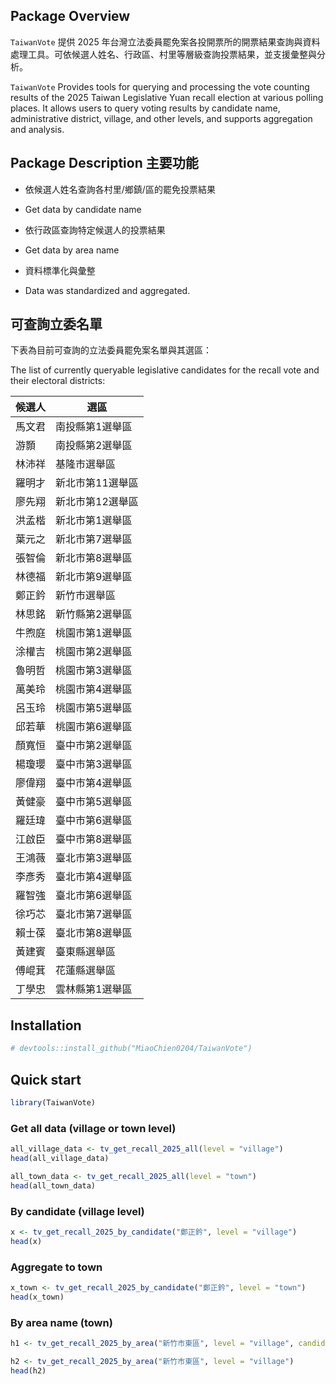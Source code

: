 
## Package Overview

`TaiwanVote` 提供 2025
年台灣立法委員罷免案各投開票所的開票結果查詢與資料處理工具。可依候選人姓名、行政區、村里等層級查詢投票結果，並支援彙整與分析。

`TaiwanVote` Provides tools for querying and processing the vote
counting results of the 2025 Taiwan Legislative Yuan recall election at
various polling places. It allows users to query voting results by
candidate name, administrative district, village, and other levels, and
supports aggregation and analysis.

## Package Description 主要功能

- 依候選人姓名查詢各村里/鄉鎮/區的罷免投票結果

- Get data by candidate name  

- 依行政區查詢特定候選人的投票結果

- Get data by area name

- 資料標準化與彙整

- Data was standardized and aggregated.

## 可查詢立委名單

下表為目前可查詢的立法委員罷免案名單與其選區：

The list of currently queryable legislative candidates for the recall
vote and their electoral districts:

| 候選人 | 選區             |
|--------|------------------|
| 馬文君 | 南投縣第1選舉區  |
| 游顥   | 南投縣第2選舉區  |
| 林沛祥 | 基隆市選舉區     |
| 羅明才 | 新北市第11選舉區 |
| 廖先翔 | 新北市第12選舉區 |
| 洪孟楷 | 新北市第1選舉區  |
| 葉元之 | 新北市第7選舉區  |
| 張智倫 | 新北市第8選舉區  |
| 林德福 | 新北市第9選舉區  |
| 鄭正鈐 | 新竹市選舉區     |
| 林思銘 | 新竹縣第2選舉區  |
| 牛煦庭 | 桃園市第1選舉區  |
| 涂權吉 | 桃園市第2選舉區  |
| 魯明哲 | 桃園市第3選舉區  |
| 萬美玲 | 桃園市第4選舉區  |
| 呂玉玲 | 桃園市第5選舉區  |
| 邱若華 | 桃園市第6選舉區  |
| 顏寬恒 | 臺中市第2選舉區  |
| 楊瓊瓔 | 臺中市第3選舉區  |
| 廖偉翔 | 臺中市第4選舉區  |
| 黃健豪 | 臺中市第5選舉區  |
| 羅廷瑋 | 臺中市第6選舉區  |
| 江啟臣 | 臺中市第8選舉區  |
| 王鴻薇 | 臺北市第3選舉區  |
| 李彥秀 | 臺北市第4選舉區  |
| 羅智強 | 臺北市第6選舉區  |
| 徐巧芯 | 臺北市第7選舉區  |
| 賴士葆 | 臺北市第8選舉區  |
| 黃建賓 | 臺東縣選舉區     |
| 傅崐萁 | 花蓮縣選舉區     |
| 丁學忠 | 雲林縣第1選舉區  |

## Installation

``` r
# devtools::install_github("MiaoChien0204/TaiwanVote")
```

## Quick start

``` r
library(TaiwanVote)
```

### Get all data (village or town level)

``` r
all_village_data <- tv_get_recall_2025_all(level = "village")
head(all_village_data)

all_town_data <- tv_get_recall_2025_all(level = "town")
head(all_town_data)
```

### By candidate (village level)

``` r
x <- tv_get_recall_2025_by_candidate("鄭正鈐", level = "village") 
head(x)
```

### Aggregate to town

``` r
x_town <- tv_get_recall_2025_by_candidate("鄭正鈐", level = "town") 
head(x_town)
```

### By area name (town)

``` r
h1 <- tv_get_recall_2025_by_area("新竹市東區", level = "village", candidate = "鄭正鈐") head(h1)

h2 <- tv_get_recall_2025_by_area("新竹市東區", level = "village") 
head(h2)
```
